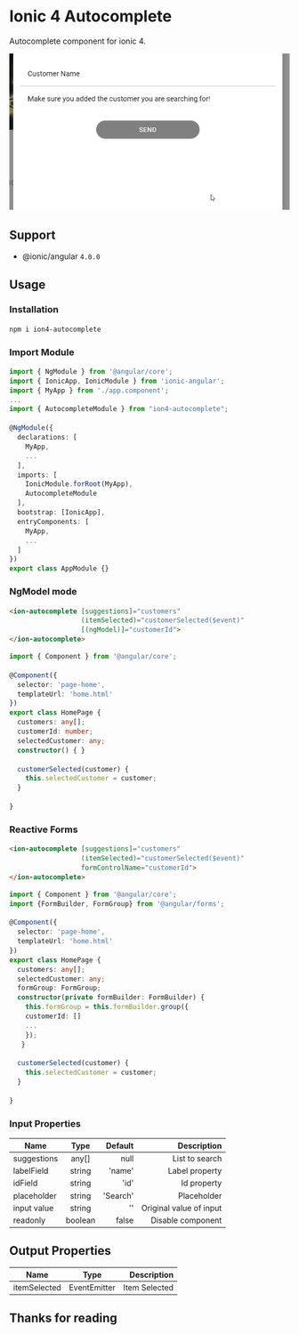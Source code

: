 # Ionic 4 Autocomplete

Autocomplete component for ionic 4.

![](demo/autocomplete.gif)
## Support
* @ionic/angular `4.0.0`

## Usage
### Installation
```BASH
npm i ion4-autocomplete
```
### Import Module
```TYPESCRIPT
import { NgModule } from '@angular/core';
import { IonicApp, IonicModule } from 'ionic-angular';
import { MyApp } from './app.component';
...
import { AutocompleteModule } from "ion4-autocomplete";
 
@NgModule({
  declarations: [
    MyApp,
    ...
  ],
  imports: [
    IonicModule.forRoot(MyApp),
    AutocompleteModule
  ],
  bootstrap: [IonicApp],
  entryComponents: [
    MyApp,
    ...
  ]
})
export class AppModule {}
```

### NgModel mode
```HTML
<ion-autocomplete [suggestions]="customers"
                  (itemSelected)="customerSelected($event)"
                  [(ngModel)]="customerId">
</ion-autocomplete>
```
```TYPESCRIPT
import { Component } from '@angular/core';
 
@Component({
  selector: 'page-home',
  templateUrl: 'home.html'
})
export class HomePage {
  customers: any[];
  customerId: number;
  selectedCustomer: any;
  constructor() { }
  
  customerSelected(customer) {
    this.selectedCustomer = customer;
  }
  
}
```

### Reactive Forms
```HTML
<ion-autocomplete [suggestions]="customers"
                  (itemSelected)="customerSelected($event)"
                  formControlName="customerId">
</ion-autocomplete>
```

```TYPESCRIPT
import { Component } from '@angular/core';
import {FormBuilder, FormGroup} from '@angular/forms';

@Component({
  selector: 'page-home',
  templateUrl: 'home.html'
})
export class HomePage {
  customers: any[];
  selectedCustomer: any;
  formGroup: FormGroup;
  constructor(private formBuilder: FormBuilder) {
    this.formGroup = this.formBuilder.group({
    customerId: []
    ...
    });
   }
  
  customerSelected(customer) {
    this.selectedCustomer = customer;
  }
  
}
```

### Input Properties

| Name          | Type          | Default   | Description             |
| --------------|:-------------:| ---------:|------------------------:|
| suggestions   | any[]         | null      |List to search           |
| labelField    | string        | 'name'    |Label property           |
| idField       | string        | 'id'      |Id property              |
| placeholder   | string        | 'Search'  |Placeholder              |
| input value   | string        | ''        |Original value  of input |
| readonly      | boolean       | false     |Disable component        |


## Output Properties

| Name          | Type          | Description             |
| --------------|:-------------:|------------------------:|
| itemSelected  | EventEmitter  |Item Selected            |

## Thanks for reading

